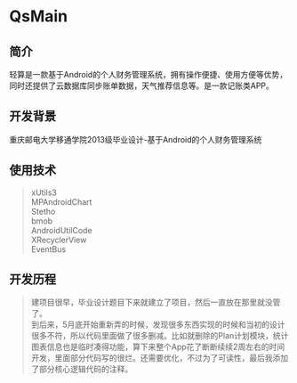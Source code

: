 # QsMain
## 简介
轻算是一款基于Android的个人财务管理系统，拥有操作便捷、使用方便等优势，同时还提供了云数据库同步账单数据，天气推荐信息等。是一款记账类APP。
## 开发背景
重庆邮电大学移通学院2013级毕业设计-基于Android的个人财务管理系统
## 使用技术
> xUtils3  
> MPAndroidChart  
> Stetho  
> bmob  
> AndroidUtilCode  
> XRecyclerView  
> EventBus  
## 开发历程
>建项目很早，毕业设计题目下来就建立了项目，然后一直放在那里就没管了。  
到后来，5月底开始重新弄的时候，发现很多东西实现的时候和当初的设计很多不符，所以代码里面做了很多删减。比如就删除的Plan计划模块，统计图表信息也是临时凑得功能，算下来整个App花了断断续续2周左右的时间开发，里面部分代码写的很烂。还需要优化，不过为了可读性，最后我添加了部分核心逻辑代码的注释。

